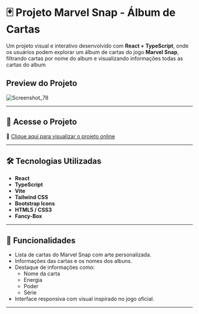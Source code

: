 # 🃏 Projeto Marvel Snap - Álbum de Cartas

Um projeto visual e interativo desenvolvido com **React + TypeScript**, onde os usuários podem explorar um álbum de cartas do jogo **Marvel Snap**, filtrando cartas por nome do album e visualizando informações todas as cartas do album

## Preview do Projeto
![Screenshot_78](https://github.com/user-attachments/assets/9f31f80e-e8b6-4691-9a90-8cf62a019880)

---

## 🚀 Acesse o Projeto

🔗 [Clique aqui para visualizar o projeto online](https://projetomarvelsnap.vercel.app/)

---

## 🛠️ Tecnologias Utilizadas

- **React**
- **TypeScript**
- **Vite**
- **Tailwind CSS** 
- **Bootstrap Icons** 
- **HTML5 / CSS3**
- **Fancy-Box**

---

## 📌 Funcionalidades

- Lista de cartas do Marvel Snap com arte personalizada.
- Informações das cartas e os nomes dos albuns.
- Destaque de informações como:
  - Nome da carta
  - Energia
  - Poder
  - Série
- Interface responsiva com visual inspirado no jogo oficial.

---

